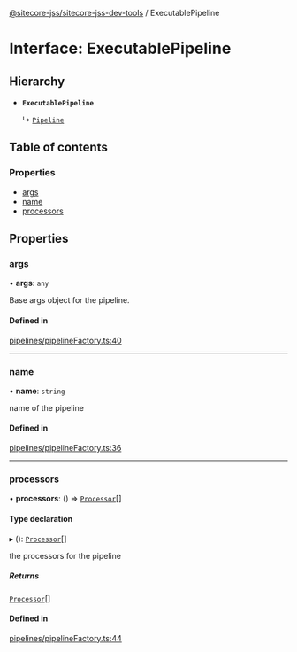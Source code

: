 [@sitecore-jss/sitecore-jss-dev-tools](../README.md) / ExecutablePipeline

# Interface: ExecutablePipeline

## Hierarchy

- **`ExecutablePipeline`**

  ↳ [`Pipeline`](Pipeline.md)

## Table of contents

### Properties

- [args](ExecutablePipeline.md#args)
- [name](ExecutablePipeline.md#name)
- [processors](ExecutablePipeline.md#processors)

## Properties

### args

• **args**: `any`

Base args object for the pipeline.

#### Defined in

[pipelines/pipelineFactory.ts:40](https://github.com/Sitecore/jss/blob/75246ea8d/packages/sitecore-jss-dev-tools/src/pipelines/pipelineFactory.ts#L40)

___

### name

• **name**: `string`

name of the pipeline

#### Defined in

[pipelines/pipelineFactory.ts:36](https://github.com/Sitecore/jss/blob/75246ea8d/packages/sitecore-jss-dev-tools/src/pipelines/pipelineFactory.ts#L36)

___

### processors

• **processors**: () => [`Processor`](Processor.md)[]

#### Type declaration

▸ (): [`Processor`](Processor.md)[]

the processors for the pipeline

##### Returns

[`Processor`](Processor.md)[]

#### Defined in

[pipelines/pipelineFactory.ts:44](https://github.com/Sitecore/jss/blob/75246ea8d/packages/sitecore-jss-dev-tools/src/pipelines/pipelineFactory.ts#L44)
